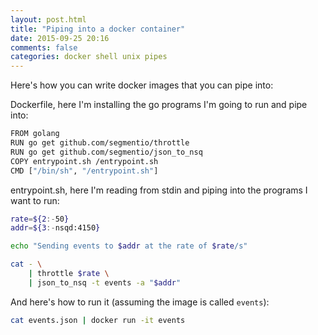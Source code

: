 ```yaml
---
layout: post.html
title: "Piping into a docker container"
date: 2015-09-25 20:16
comments: false
categories: docker shell unix pipes
---
```


Here's how you can write docker images that you can pipe into:

Dockerfile, here I'm installing the go programs I'm going to run and pipe into:

``` sh
FROM golang
RUN go get github.com/segmentio/throttle
RUN go get github.com/segmentio/json_to_nsq
COPY entrypoint.sh /entrypoint.sh
CMD ["/bin/sh", "/entrypoint.sh"]
```

entrypoint.sh, here I'm reading from stdin and piping into the programs I want to run:

``` sh
rate=${2:-50}
addr=${3:-nsqd:4150}

echo "Sending events to $addr at the rate of $rate/s"

cat - \
    | throttle $rate \
    | json_to_nsq -t events -a "$addr"
```

And here's how to run it (assuming the image is called `events`):

``` sh
cat events.json | docker run -it events
```
